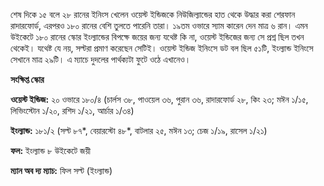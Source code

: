 শেষ দিকে ১৫ বলে ২৮ রানের ইনিংস খেলেন ওয়েস্ট ইন্ডিজকে নিউজিল্যান্ডের হাত থেকে উদ্ধার করা শেরফান রাদারফোর্ড, এরপরও ১৮০ রানের বেশি তুলতে পারেনি তারা। ১৯তম ওভারে স্যাম কারেন দেন মাত্র ৬ রান। এমন উইকেটে ১৮০ রানের স্কোর ইংল্যান্ডের বিপক্ষে জয়ের জন্য যথেষ্ট কি না, ওয়েস্ট ইন্ডিজের জন্য সে প্রশ্ন ছিল তখন থেকেই। যথেষ্ট যে নয়, সল্টরা প্রমাণ করেছেন সেটিই। ওয়েস্ট ইন্ডিজ ইনিংসে ডট বল ছিল ৫১টি, ইংল্যান্ড ইনিংসে সেখানে মাত্র ২৯টি। এ ম্যাচে দুদলের পার্থক্যটা ফুটে ওঠে এখানেও।

**সংক্ষিপ্ত স্কোর**

**ওয়েস্ট ইন্ডিজ:** ২০ ওভারে ১৮০/৪ (চার্লস ৩৮, পাওয়েল ৩৬, পুরান ৩৬, রাদারফোর্ড ২৮, কিং ২৩; মঈন ১/১৫, লিভিংস্টোন ১/২০, রশিদ ১/২১, আর্চার ১/৩৪)

**ইংল্যান্ড:** ১৮১/২ (সল্ট ৮৭\*, বেয়ারস্টো ৪৮\*, বাটলার ২৫, মঈন ১৩; চেজ ১/১৯, রাসেল ১/২১)

**ফল:** ইংল্যান্ড ৮ উইকেটে জয়ী

**ম্যান অব দ্য ম্যাচ:** ফিল সল্ট (ইংল্যান্ড)
